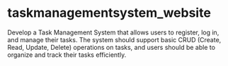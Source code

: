 # taskmanagementsystem_website
Develop a Task Management System that allows users to register, log in, and manage their tasks. The system should support basic CRUD (Create, Read, Update, Delete) operations on tasks, and users should be able to organize and track their tasks efficiently.

